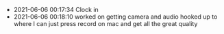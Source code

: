 - 2021-06-06 00:17:34 Clock in
- 2021-06-06 00:18:10 worked on getting camera and audio hooked up to where I can just press record on mac and get all the great quality
